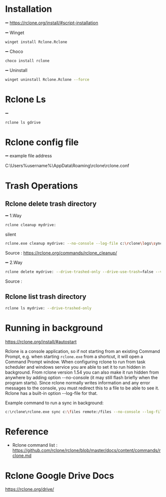 

# Installation

➖ https://rclone.org/install/#script-installation

➖ Winget

```sh
winget install Rclone.Rclone
```

➖ Choco

```sh
choco install rclone
```

➖ Uninstall

```sh
winget uninstall Rclone.Rclone --force

```


# Rclone Ls

➖ 

```sh
rclone ls gdrive
```

# Rclone config file

➖ example file address

C:\Users\%username%\AppData\Roaming\rclone\rclone.conf

# Trash Operations

## Rclone delete trash directory

➖ 1.Way

```sh
rclone cleanup mydrive:
```

silent

```sh
rclone.exe cleanup mydrive: --no-console --log-file c:\rclone\logs\sync_files.txt
```

Source : https://rclone.org/commands/rclone_cleanup/

➖ 2.Way 

```sh
rclone delete mydrive: --drive-trashed-only --drive-use-trash=false --verbose=2 --fast-list
```

Source : 

## Rclone list trash directory

```sh
rclone ls mydrive: --drive-trashed-only

```

# Running in background 

https://rclone.org/install/#autostart


Rclone is a console application, so if not starting from an existing Command Prompt, e.g. when starting `rclone.exe` from a shortcut, it will open a Command Prompt window. When configuring rclone to run from task scheduler and windows service you are able to set it to run hidden in background. From rclone version 1.54 you can also make it run hidden from anywhere by adding option --no-console (it may still flash briefly when the program starts). Since rclone normally writes information and any error messages to the console, you must redirect this to a file to be able to see it. Rclone has a built-in option --log-file for that.

Example command to run a sync in background:

```sh
c:\rclone\rclone.exe sync c:\files remote:/files --no-console --log-file c:\rclone\logs\sync_files.txt

```

# Reference 

- Rclone command list : https://github.com/rclone/rclone/blob/master/docs/content/commands/rclone.md


# Rclone Google Drive Docs

https://rclone.org/drive/

